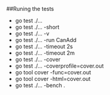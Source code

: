##Runing the tests
- go test ./...
- go test ./... -short
- go test ./... -v
- go test ./... -run CanAdd
- go test ./... -timeout 2s
- go test ./... -timeout 2m
- go test ./... -cover
- go test ./... -coverprofile=cover.out
- go tool cover -func=cover.out
- go tool cover -html=cover.out
- go test ./... -bench .
